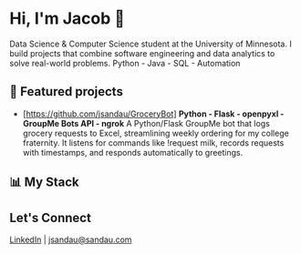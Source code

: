 # Hi, I'm Jacob 👋
Data Science & Computer Science student at the University of Minnesota. 
I build projects that combine software engineering and data analytics to solve real-world problems.
Python - Java - SQL - Automation

## 📂 Featured projects
- [https://github.com/jsandau/GroceryBot] **Python - Flask - openpyxl - GroupMe Bots API - ngrok**
A Python/Flask GroupMe bot that logs grocery requests to Excel, streamlining weekly ordering for my college fraternity. It listens for commands like !request milk, records requests with timestamps, and responds automatically to greetings. 
## 📊 My Stack

## Let's Connect
[LinkedIn](https://www.linkedin.com/in/yourprofile) | jsandau@sandau.com
